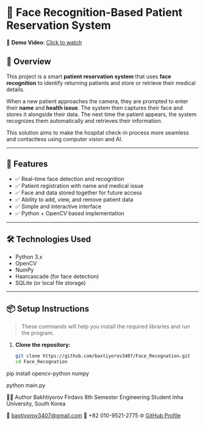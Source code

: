 # 🧠 Face Recognition-Based Patient Reservation System

🎥 **Demo Video**: [Click to watch](./Demo_video_Firdavs.mp4)

## 📌 Overview

This project is a smart **patient reservation system** that uses **face recognition** to identify returning patients and store or retrieve their medical details.

When a new patient approaches the camera, they are prompted to enter their **name** and **health issue**. The system then captures their face and stores it alongside their data. The next time the patient appears, the system recognizes them automatically and retrieves their information.

This solution aims to make the hospital check-in process more seamless and contactless using computer vision and AI.

---

## 🚀 Features

- ✅ Real-time face detection and recognition
- ✅ Patient registration with name and medical issue
- ✅ Face and data stored together for future access
- ✅ Ability to add, view, and remove patient data
- ✅ Simple and interactive interface
- ✅ Python + OpenCV based implementation

---

## 🛠️ Technologies Used

- Python 3.x  
- OpenCV  
- NumPy  
- Haarcascade (for face detection)  
- SQLite (or local file storage)

---

## 📦 Setup Instructions

> These commands will help you install the required libraries and run the program.

1. **Clone the repository:**
   ```bash
   git clone https://github.com/baxtiyorov3407/Face_Recognation.git
   cd Face_Recognation

pip install opencv-python numpy

python main.py


🙋‍♂️ Author
Bakhtiyorov Firdavs
8th Semester Engineering Student
Inha University, South Korea

📧 baxtiyorov3407@gmail.com
📱 +82 010-9521-2775
🌐 [GitHub Profile](https://github.com/baxtiyorov3407)
